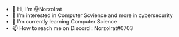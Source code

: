 - 👋 Hi, I’m @Norzolrat
- 👀 I’m interested in Computer Scvience and more in cybersecurity
- 🌱 I’m currently learning Computer Science
- 📫 How to reach me on Discord : Norzolrat#0703

<!---
Norzolrat/Norzolrat is a ✨ special ✨ repository because its `README.md` (this file) appears on your GitHub profile.
You can click the Preview link to take a look at your changes.
--->
